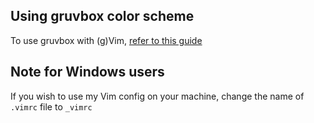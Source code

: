 ## Using gruvbox color scheme

To use gruvbox with (g)Vim, [refer to this guide](https://github.com/morhetz/gruvbox/wiki/Installation)

## Note for Windows users

If you wish to use my Vim config on your machine, change the name of `.vimrc` file to `_vimrc`
